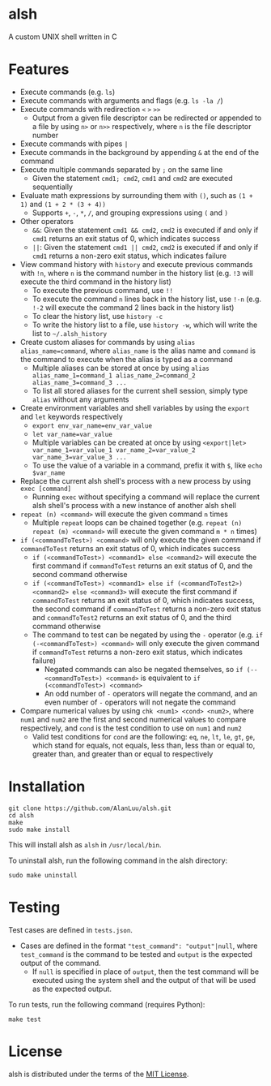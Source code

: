 # alsh
A custom UNIX shell written in C

# Features
- Execute commands (e.g. `ls`)
- Execute commands with arguments and flags (e.g. `ls -la /`)
- Execute commands with redirection `<` `>` `>>`
    - Output from a given file descriptor can be redirected or appended to a file by using `n>` or `n>>` respectively, where `n` is the file descriptor number
- Execute commands with pipes `|`
- Execute commands in the background by appending `&` at the end of the command
- Execute multiple commands separated by `;` on the same line
    - Given the statement `cmd1; cmd2`, `cmd1` and `cmd2` are executed sequentially
- Evaluate math expressions by surrounding them with `()`, such as `(1 + 1)` and `(1 + 2 * (3 + 4))`
    - Supports `+`, `-`, `*`, `/`, and grouping expressions using `(` and `)`
- Other operators
    - `&&`: Given the statement `cmd1 && cmd2`, `cmd2` is executed if and only if `cmd1` returns an exit status of 0, which indicates success
    - `||`: Given the statement `cmd1 || cmd2`, `cmd2` is executed if and only if `cmd1` returns a non-zero exit status, which indicates failure
- View command history with `history` and execute previous commands with `!n`, where `n` is the command number in the history list (e.g. `!3` will execute the third command in the history list)
    - To execute the previous command, use `!!`
    - To execute the command `n` lines back in the history list, use `!-n` (e.g. `!-2` will execute the command 2 lines back in the history list)
    - To clear the history list, use `history -c`
    - To write the history list to a file, use `history -w`, which will write the list to `~/.alsh_history`
- Create custom aliases for commands by using `alias alias_name=command`, where `alias_name` is the alias name and `command` is the command to execute when the alias is typed as a command
    - Multiple aliases can be stored at once by using `alias alias_name_1=command_1 alias_name_2=command_2 alias_name_3=command_3 ...`
    - To list all stored aliases for the current shell session, simply type `alias` without any arguments
- Create environment variables and shell variables by using the `export` and `let` keywords respectively
    - `export env_var_name=env_var_value`
    - `let var_name=var_value`
    - Multiple variables can be created at once by using `<export|let> var_name_1=var_value_1 var_name_2=var_value_2 var_name_3=var_value_3 ...`
    - To use the value of a variable in a command, prefix it with `$`, like `echo $var_name`
- Replace the current alsh shell's process with a new process by using `exec [command]`
    - Running `exec` without specifying a command will replace the current alsh shell's process with a new instance of another alsh shell
- `repeat (n) <command>` will execute the given command `n` times
    - Multiple `repeat` loops can be chained together (e.g. `repeat (n) repeat (m) <command>` will execute the given command `m * n` times)
- `if (<commandToTest>) <command>` will only execute the given command if `commandToTest` returns an exit status of 0, which indicates success
    - `if (<commandToTest>) <command1> else <command2>` will execute the first command if `commandToTest` returns an exit status of 0, and the second command otherwise
    - `if (<commandToTest>) <command1> else if (<commandToTest2>) <command2> else <command3>` will execute the first command if `commandToTest` returns an exit status of 0, which indicates success, the second command if `commandToTest` returns a non-zero exit status and `commandToTest2` returns an exit status of 0, and the third command otherwise
    - The command to test can be negated by using the `-` operator (e.g. `if (-<commandToTest>) <command>` will only execute the given command if `commandToTest` returns a non-zero exit status, which indicates failure)
        - Negated commands can also be negated themselves, so `if (--<commandToTest>) <command>` is equivalent to `if (<commandToTest>) <command>`
        - An odd number of `-` operators will negate the command, and an even number of `-` operators will not negate the command
- Compare numerical values by using `chk <num1> <cond> <num2>`, where `num1` and `num2` are the first and second numerical values to compare respectively, and `cond` is the test condition to use on `num1` and `num2`
    - Valid test conditions for `cond` are the following: `eq`, `ne`, `lt`, `le`, `gt`, `ge`, which stand for equals, not equals, less than, less than or equal to, greater than, and greater than or equal to respectively

# Installation
```
git clone https://github.com/AlanLuu/alsh.git
cd alsh
make
sudo make install
```
This will install alsh as `alsh` in `/usr/local/bin`.

To uninstall alsh, run the following command in the alsh directory:
```
sudo make uninstall
```

# Testing
Test cases are defined in `tests.json`.
- Cases are defined in the format `"test_command": "output"|null`, where `test_command` is the command to be tested and `output` is the expected output of the command.
    - If `null` is specified in place of `output`, then the test command will be executed using the system shell and the output of that will be used as the expected output.

To run tests, run the following command (requires Python):
```
make test
```

# License
alsh is distributed under the terms of the [MIT License](https://github.com/AlanLuu/alsh/blob/main/LICENSE).
